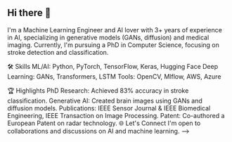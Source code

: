## Hi there 👋


I'm a Machine Learning Engineer and AI lover with 3+ years of experience in AI, specializing in generative models (GANs, diffusion) and medical imaging. Currently, I'm pursuing a PhD in Computer Science, focusing on stroke detection and classification.


🛠️ Skills
ML/AI: Python, PyTorch, TensorFlow, Keras, Hugging Face
Deep Learning: GANs, Transformers, LSTM
Tools: OpenCV, Mlflow, AWS, Azure


🏆 Highlights
PhD Research: Achieved 83% accuracy in stroke classification.
Generative AI: Created brain images using GANs and diffusion models.
Publications: IEEE Sensor Journal & IEEE Biomedical Engineering, IEEE Transaction on Image Processing.
Patent: Co-authored a European Patent on radar technology.
🌐 Let's Connect
I'm open to collaborations and discussions on AI and machine learning.
-->
